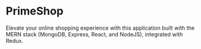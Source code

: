 # PrimeShop
Elevate your online shopping experience with this application built with the MERN stack (MongoDB, Express, React, and NodeJS), integrated with Redux.
